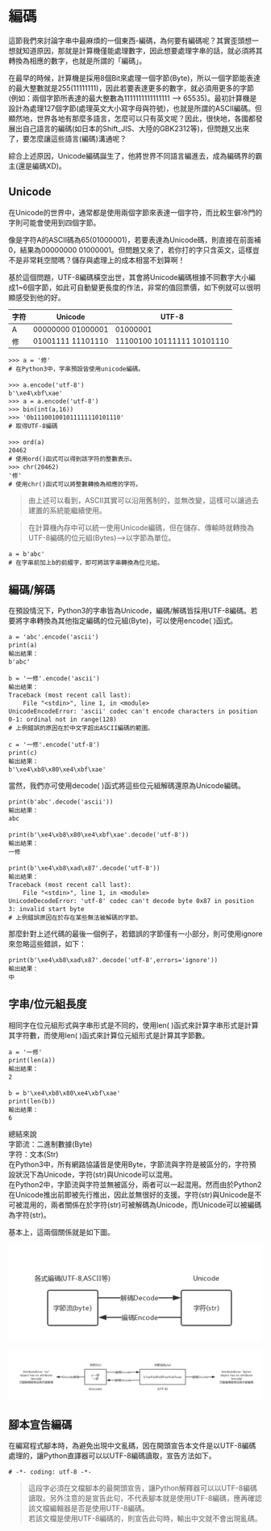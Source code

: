 # 編碼

這節我們來討論字串中最麻煩的一個東西-編碼，為何要有編碼呢？其實歪頭想一想就知道原因，那就是計算機僅能處理數字，因此想要處理字串的話，就必須將其轉換為相應的數字，也就是所謂的「編碼」。

在最早的時候，計算機是採用8個Bit來處理一個字節\(Byte\)，所以一個字節能表達的最大整數就是255\(11111111\)，因此若要表達更多的數字，就必須用更多的字節\(例如：兩個字節所表達的最大整數為1111111111111111 --&gt; 65535\)。最初計算機是設計為處理127個字節\(處理英文大小寫字母與符號\)，也就是所謂的ASCII編碼。但顯然地，世界各地有那麼多語言，怎麼可以只有英文呢？因此，很快地，各國都發展出自己語言的編碼\(如日本的Shift\_JIS、大陸的GBK2312等\)，但問題又出來了，要怎麼讓這些語言\(編碼\)溝通呢？

綜合上述原因，Unicode編碼誕生了，他將世界不同語言編進去，成為編碼界的霸主\(還是編碼XD\)。

## Unicode

在Unicode的世界中，通常都是使用兩個字節來表達一個字符，而比較生僻冷門的字則可能會使用到四個字節。  
  
像是字符A的ASCII碼為65\(01000001\)，若要表達為Unicode碼，則直接在前面補0，結果為00000000 01000001。但問題又來了，若你打的字只含英文，這樣豈不是非常耗空間嗎？儲存與處理上的成本相當不划算啊！  
  
基於這個問題，UTF-8編碼橫空出世，其會將Unicode編碼根據不同數字大小編成1~6個字節，如此可自動變更長度的作法，非常的值回票價，如下例就可以很明顯感受到他的好。

| 字符 | Unicode | UTF-8 |
| --- | --- | --- |
| A | 00000000 01000001 | 01000001 |
| 修 | 01001111 11101110 | 11100100 10111111 10101110 |

```text
>>> a = '修'
# 在Python3中，字串預設皆使用unicode編碼。

>>> a.encode('utf-8')
b'\xe4\xbf\xae'
>>> a = a.encode('utf-8')
>>> bin(int(a,16))
>>> '0b111001001011111110101110'
# 取得UTF-8編碼

>>> ord(a)
20462
# 使用ord()函式可以得到該字符的整數表示。
>>> chr(20462)
'修'
# 使用chr()函式可以將整數轉換為相應的字符。
```

> 由上述可以看到，ASCII其實可以沿用舊制的，並無改變，這樣可以讓過去建置的系統能繼續使用。

> 在計算機內存中可以統一使用Unicode編碼，但在儲存、傳輸時就轉換為UTF-8編碼的位元組\(Bytes\)--&gt;以字節為單位。

```text
a = b'abc'
# 在字串前加上b的前綴字，即可將該字串轉換為位元組。
```

## 編碼/解碼

在預設情況下，Python3的字串皆為Unicode，編碼/解碼皆採用UTF-8編碼。若要將字串轉換為其他指定編碼的位元組\(Byte\)，可以使用encode\( \)函式。

```text
a = 'abc'.encode('ascii')
print(a)
輸出結果：
b'abc'

b = '一修'.encode('ascii')
輸出結果：
Traceback (most recent call last):
    File "<stdin>", line 1, in <module>
UnicodeEncodeError: 'ascii' codec can't encode characters in position 0-1: ordinal not in range(128)
# 上例錯誤的原因在於中文字超出ASCII編碼的範圍。

c = '一修'.encode('utf-8')
print(c)
輸出結果：
b'\xe4\xb8\x80\xe4\xbf\xae'
```

當然，我們亦可使用decode\( \)函式將這些位元組解碼還原為Unicode編碼。

```text
print(b'abc'.decode('ascii'))
輸出結果：
abc

print(b'\xe4\xb8\x80\xe4\xbf\xae'.decode('utf-8'))
輸出結果：
一修

print(b'\xe4\xb8\xad\x87'.decode('utf-8'))
輸出結果：
Traceback (most recent call last):
    File "<stdin>", line 1, in <module>
UnicodeDecodeError: 'utf-8' codec can't decode byte 0x87 in position 3: invalid start byte
# 上例錯誤原因在於存在某些無法被解碼的字節。
```

那麼針對上述代碼的最後一個例子，若錯誤的字節僅有一小部分，則可使用ignore來忽略這些錯誤，如下：

```text
print(b'\xe4\xb8\xad\x87'.decode('utf-8',errors='ignore'))
輸出結果：
中
```

## 字串/位元組長度

相同字在位元組形式與字串形式是不同的，使用len\( \)函式來計算字串形式是計算其字符數，而使用len\( \)函式來計算位元組形式是計算其字節數。

```text
a = '一修'
print(len(a))
輸出結果：
2

b = b'\xe4\xb8\x80\xe4\xbf\xae'
print(len(b))
輸出結果：
6
```

總結來說  
字節流：二進制數據\(Byte\)  
字符：文本\(Str\)  
在Python3中，所有網路協議皆是使用Byte，字節流與字符是被區分的，字符預設狀況下為Unicode，字符\(str\)與Unicode可以混用。  
在Python2中，字節流與字符並無被區分，兩者可以一起混用。然而由於Python2在Unicode推出前即被先行推出，因此並無很好的支援。字符\(str\)與Unicode是不可被混用的，兩者關係在於字符\(str\)可被解碼為Unicode，而Unicode可以被編碼為字符\(str\)。  
  
基本上，這兩個關係就是如下圖。

![&#x5B57;&#x7BC0;&#x6D41; vs. &#x5B57;&#x7B26;](.gitbook/assets/wei-ming-ming-wen-jian-1.png)

![](.gitbook/assets/wei-ming-ming-wen-jian-2.png)

## 腳本宣告編碼

在編寫程式腳本時，為避免出現中文亂碼，因在開頭宣告本文件是以UTF-8編碼處理的，讓Python直譯器可以以UTF-8編碼讀取，宣告方法如下。

```text
# -*- coding: utf-8 -*-
```

> 這段字必須在文檔腳本的最開頭宣告，讓Python解釋器可以以UTF-8編碼讀取。另外注意的是宣告此句，不代表腳本就是使用UTF-8編碼，應再確認該文檔編輯器是否是使用UTF-8編碼。  
> 若該文檔是使用UTF-8編碼的，則宣告此句時，輸出中文就不會出現亂碼。

